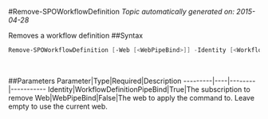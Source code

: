 #Remove-SPOWorkflowDefinition
*Topic automatically generated on: 2015-04-28*

Removes a workflow definition
##Syntax
```powershell
Remove-SPOWorkflowDefinition [-Web [<WebPipeBind>]] -Identity [<WorkflowDefinitionPipeBind>]
```
&nbsp;

##Parameters
Parameter|Type|Required|Description
---------|----|--------|-----------
Identity|WorkflowDefinitionPipeBind|True|The subscription to remove
Web|WebPipeBind|False|The web to apply the command to. Leave empty to use the current web.

